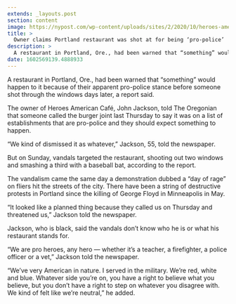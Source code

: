 ```yaml
--- 
extends: _layouts.post 
section: content 
image: https://nypost.com/wp-content/uploads/sites/2/2020/10/heroes-american-cafe.jpg?quality=90&strip=all&w=1200 
title: > 
  Owner claims Portland restaurant was shot at for being ‘pro-police’ 
description: > 
  A restaurant in Portland, Ore., had been warned that “something” would happen to it because of their apparent pro-police stance before someone shot through the windows days later, a report said.But on Sunday, vandals targeted the restaurant, shooting out two windows and smashing a third with a baseball bat, according to the report.“It looked like a planned thing because they called us on Thursday and threatened us,” Jackson told the newspaper.Jackson, who is black, said the vandals don’t know who he is or what his restaurant stands for.“We are pro heroes, any hero — whether it’s a teacher, a firefighter, a police officer or a vet,” Jackson told the newspaper. 
date: 1602569139.4888933 
--- 
```

A restaurant in Portland, Ore., had been warned that “something” would happen to it because of their apparent pro-police stance before someone shot through the windows days later, a report said.

The owner of Heroes American Café, John Jackson, told The Oregonian that someone called the burger joint last Thursday to say it was on a list of establishments that are pro-police and they should expect something to happen.

“We kind of dismissed it as whatever,” Jackson, 55, told the newspaper.

But on Sunday, vandals targeted the restaurant, shooting out two windows and smashing a third with a baseball bat, according to the report.

The vandalism came the same day a demonstration dubbed a “day of rage” on fliers hit the streets of the city. There have been a string of destructive protests in Portland since the killing of George Floyd in Minneapolis in May.

“It looked like a planned thing because they called us on Thursday and threatened us,” Jackson told the newspaper.

Jackson, who is black, said the vandals don’t know who he is or what his restaurant stands for.

“We are pro heroes, any hero — whether it’s a teacher, a firefighter, a police officer or a vet,” Jackson told the newspaper.

“We’ve very American in nature. I served in the military. We’re red, white and blue. Whatever side you’re on, you have a right to believe what you believe, but you don’t have a right to step on whatever you disagree with. We kind of felt like we’re neutral,” he added.